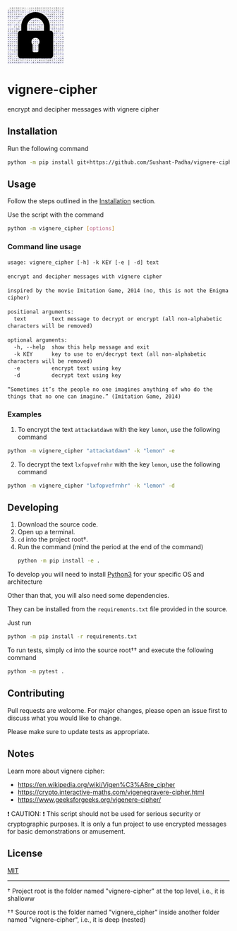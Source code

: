 <img src="./icon.png" height=128></img>

# vignere-cipher
encrypt and decipher messages with vignere cipher

## Installation

Run the following command

```bash
python -m pip install git+https://github.com/Sushant-Padha/vignere-cipher.git
```


## Usage

Follow the steps outlined in the [Installation](#installation) section.

Use the script with the command

```bash
python -m vignere_cipher [options]
```

### Command line usage

```text
usage: vignere_cipher [-h] -k KEY [-e | -d] text

encrypt and decipher messages with vignere cipher

inspired by the movie Imitation Game, 2014 (no, this is not the Enigma cipher)

positional arguments:
  text        text message to decrypt or encrypt (all non-alphabetic characters will be removed)

optional arguments:
  -h, --help  show this help message and exit
  -k KEY      key to use to en/decrypt text (all non-alphabetic characters will be removed)
  -e          encrypt text using key
  -d          decrypt text using key

“Sometimes it’s the people no one imagines anything of who do the things that no one can imagine.” (Imitation Game, 2014)
```

### Examples

1. To encrypt the text `attackatdawn` with the key `lemon`, use the following command

  ```bash
  python -m vignere_cipher "attackatdawn" -k "lemon" -e
  ```

2. To decrypt the text `lxfopvefrnhr` with the key `lemon`, use the following command

  ```bash
  python -m vignere_cipher "lxfopvefrnhr" -k "lemon" -d
  ```

## Developing

1. Download the source code.
2. Open up a terminal.
3. `cd` into the project root†.
4. Run the command (mind the period at the end of the command)
   ```bash
   python -m pip install -e .
   ```

To develop you will need to install [Python3](https://python.org) for your specific OS and architecture

Other than that, you will also need some dependencies.

They can be installed from the `requirements.txt` file provided in the source.

Just run

```bash
python -m pip install -r requirements.txt
```

To run tests, simply `cd` into the source root†† and execute the following command

```bash
python -m pytest .
```

## Contributing

Pull requests are welcome. For major changes, please open an issue first to discuss what you would like to change.

Please make sure to update tests as appropriate.

## Notes

Learn more about vignere cipher:
- https://en.wikipedia.org/wiki/Vigen%C3%A8re_cipher
- https://crypto.interactive-maths.com/vigenegravere-cipher.html
- https://www.geeksforgeeks.org/vigenere-cipher/

:exclamation: CAUTION: :exclamation:
This script should not be used for serious security or cryptographic purposes.
It is only a fun project to use encrypted messages for basic demonstrations or amusement.

## License

[MIT](https://choosealicense.com/licenses/mit/)

---

† Project root is the folder named "vignere-cipher" at the top level, i.e., it is shalloww

†† Source root is the folder named "vignere_cipher" inside another folder named "vignere-cipher", i.e., it is deep (nested)

